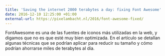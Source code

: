 ```yaml
---
title: 'Saving the internet 2000 terabytes a day: fixing Font Awesome''s fonts'
date: 2016-12-10 12:25:00 +01:00
external-url: https://pixelambacht.nl/2016/font-awesome-fixed/
---
```


FontAwesome es una de las fuentes de iconos más utilizadas en la web, y digamos que no es que esté muy bien optimizada. En el artículo se detallan algunas técnicas que se podrían aplicar para reducir su tamaño y cómo podrían ahorrarse miles de terabytes al día.